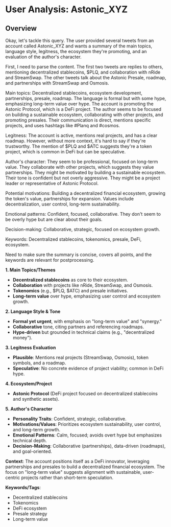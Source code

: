 # User Analysis: Astonic_XYZ

## Overview

<think>
Okay, let's tackle this query. The user provided several tweets from an account called Astonic_XYZ and wants a summary of the main topics, language style, legitness, the ecosystem they're promoting, and an evaluation of the author's character.

First, I need to parse the content. The first two tweets are replies to others, mentioning decentralized stablecoins, $PLQ, and collaboration with nRide and StreamSwap. The other tweets talk about the Astonic Presale, roadmap, and partnerships with StreamSwap and Osmosis.

Main topics: Decentralized stablecoins, ecosystem development, partnerships, presale, roadmap. The language is formal but with some hype, emphasizing long-term value over hype. The account is promoting the Astonic Protocol, which is a DeFi project. The author seems to be focused on building a sustainable ecosystem, collaborating with other projects, and promoting presales. Their communication is direct, mentions specific projects, and uses hashtags like #Planq and #cosmos.

Legitness: The account is active, mentions real projects, and has a clear roadmap. However, without more context, it's hard to say if they're trustworthy. The mention of $PLQ and $ATC suggests they're a token project, which is common in DeFi but can be speculative.

Author's character: They seem to be professional, focused on long-term value. They collaborate with other projects, which suggests they value partnerships. They might be motivated by building a sustainable ecosystem. Their tone is confident but not overly aggressive. They might be a project leader or representative of Astonic Protocol.

Potential motivations: Building a decentralized financial ecosystem, growing the token's value, partnerships for expansion. Values include decentralization, user control, long-term sustainability.

Emotional patterns: Confident, focused, collaborative. They don't seem to be overly hype but are clear about their goals.

Decision-making: Collaborative, strategic, focused on ecosystem growth.

Keywords: Decentralized stablecoins, tokenomics, presale, DeFi, ecosystem.

Need to make sure the summary is concise, covers all points, and the keywords are relevant for postprocessing.
</think>

**1. Main Topics/Themes**  
- **Decentralized stablecoins** as core to their ecosystem.  
- **Collaboration** with projects like nRide, StreamSwap, and Osmosis.  
- **Tokenomics** (e.g., $PLQ, $ATC) and presale initiatives.  
- **Long-term value** over hype, emphasizing user control and ecosystem growth.  

**2. Language Style & Tone**  
- **Formal yet urgent**, with emphasis on "long-term value" and "synergy."  
- **Collaborative** tone, citing partners and referencing roadmaps.  
- **Hype-driven** but grounded in technical claims (e.g., "decentralized money").  

**3. Legitness Evaluation**  
- **Plausible**: Mentions real projects (StreamSwap, Osmosis), token symbols, and a roadmap.  
- **Speculative**: No concrete evidence of project viability; common in DeFi hype.  

**4. Ecosystem/Project**  
- **Astonic Protocol** (DeFi project focused on decentralized stablecoins and synthetic assets).  

**5. Author's Character**  
- **Personality Traits**: Confident, strategic, collaborative.  
- **Motivations/Values**: Prioritizes ecosystem sustainability, user control, and long-term growth.  
- **Emotional Patterns**: Calm, focused; avoids overt hype but emphasizes technical depth.  
- **Decision-Making**: Collaborative (partnerships), data-driven (roadmaps), and goal-oriented.  

**Context**: The account positions itself as a DeFi innovator, leveraging partnerships and presales to build a decentralized financial ecosystem. The focus on "long-term value" suggests alignment with sustainable, user-centric projects rather than short-term speculation.  

**Keywords/Tags**:  
- Decentralized stablecoins  
- Tokenomics  
- DeFi ecosystem  
- Presale strategy  
- Long-term value